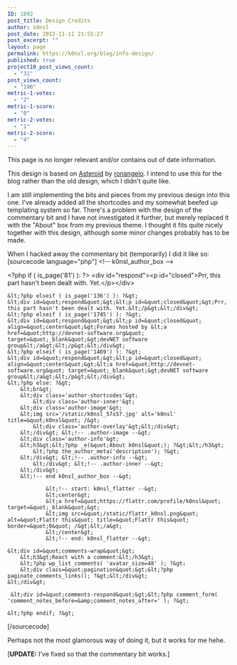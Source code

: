 ```yaml
---
ID: 1892
post_title: Design Credits
author: k0nsl
post_date: 2012-11-11 21:55:27
post_excerpt: ""
layout: page
permalink: https://k0nsl.org/blog/info-design/
published: true
project10_post_views_count:
  - "31"
post_views_count:
  - "196"
metric-1-votes:
  - "2"
metric-1-score:
  - "0"
metric-2-votes:
  - "1"
metric-2-score:
  - "4"
---
```

<div class="et-box et-shadow">
<div class="et-box-content">
<p>This page is no longer relevant and/or contains out of date information.
</div></div>

This design is based on <a title="Asteroid" href="http://ronangelo.com/asteroid" target="_blank">Asteroid</a> by <a title="ronangelo" href="http://ronangelo.com/" target="_blank">ronangelo</a>. I intend to use this for the blog rather than the old design, which I didn't quite like.

I am still implementing the bits and pieces from my previous design into this one. I've already added all the shortcodes and my somewhat beefed up templating system so far. There's a problem with the design of the commentary bit and I have not investigated it further, but merely replaced it with the "About" box from my previous theme. I thought it fits quite nicely together with this design, although some minor changes probably has to be made.

When I hacked away the commentary bit (temporarily) I did it like so:
[sourcecode language="php"]
		&lt;!-- k0nsl_author_box --&gt;

   &lt;?php  if ( is_page('81') ): ?&gt;
        &lt;div id=&quot;respond&quot;&gt;&lt;p id=&quot;closed&quot;&gt;Prr, this part hasn't been dealt with. Yet.&lt;/p&gt;&lt;/div&gt;

    &lt;?php elseif ( is_page('136') ): ?&gt;
    &lt;div id=&quot;respond&quot;&gt;&lt;p id=&quot;closed&quot;&gt;Prr, this part hasn't been dealt with. Yet.&lt;/p&gt;&lt;/div&gt;
    &lt;?php elseif ( is_page('1745') ): ?&gt;
    &lt;div id=&quot;respond&quot;&gt;&lt;p id=&quot;closed&quot; align=&quot;center&quot;&gt;Forums hosted by &lt;a href=&quot;http://devnet-software.org&quot; target=&quot;_blank&quot;&gt;devNET software group&lt;/a&gt;&lt;/p&gt;&lt;/div&gt;
    &lt;?php elseif ( is_page('1469') ): ?&gt;
    &lt;div id=&quot;respond&quot;&gt;&lt;p id=&quot;closed&quot; align=&quot;center&quot;&gt;&lt;a href=&quot;http://devnet-software.org&quot; target=&quot;_blank&quot;&gt;devNET software group&lt;/a&gt;&lt;/p&gt;&lt;/div&gt;
    &lt;?php else: ?&gt;
		&lt;br&gt;
		&lt;div class='author-shortcodes'&gt;
			&lt;div class='author-inner'&gt;
		&lt;div class='author-image'&gt;
		&lt;img src='/static/k0nsl_57x57.jpg' alt='k0nsl' title=&quot;k0nsl&quot; /&gt;
			&lt;div class='author-overlay'&gt;&lt;/div&gt;
		&lt;/div&gt; &lt;!-- .author-image --&gt; 
		&lt;div class='author-info'&gt;
		&lt;h3&gt;&lt;?php _e(&quot;About k0nsl&quot;); ?&gt;&lt;/h3&gt;
			&lt;?php the_author_meta('description'); ?&gt;
		&lt;/div&gt; &lt;!-- .author-info --&gt;
			&lt;/div&gt; &lt;!-- .author-inner --&gt;
		&lt;/div&gt;
		&lt;!-- end k0nsl_author_box --&gt;
		
                &lt;!-- start: k0nsl_flatter --&gt;
                &lt;center&gt;
                &lt;a href=&quot;https://flattr.com/profile/k0nsl&quot; target=&quot;_blank&quot;&gt;
                &lt;img src=&quot;/static/flattr_k0nsl.png&quot; alt=&quot;Flattr this&quot; title=&quot;Flattr this&quot; border=&quot;0&quot; /&gt;&lt;/a&gt;
                &lt;/center&gt;
                &lt;!-- end: k0nsl_flatter --&gt;

	&lt;div id=&quot;comments-wrap&quot;&gt;
		&lt;h3&gt;React with a comment:&lt;/h3&gt;
		&lt;?php wp_list_comments( 'avatar_size=48' ); ?&gt;
		&lt;div class=&quot;pagination&quot;&gt;&lt;?php paginate_comments_links(); ?&gt;&lt;/div&gt;
	&lt;/div&gt;

     &lt;div id=&quot;comments-respond&quot;&gt;&lt;?php comment_form( 'comment_notes_before=&amp;comment_notes_after=' ); ?&gt;
                
    &lt;?php endif; ?&gt;
[/sourcecode]

Perhaps not the most glamorous way of doing it, but it works for me hehe.

[<strong>UPDATE:</strong> I've fixed so that the commentary bit works.]